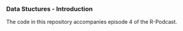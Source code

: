 ### Data Stuctures - Introduction

The code in this repository accompanies episode 4 of the R-Podcast.  